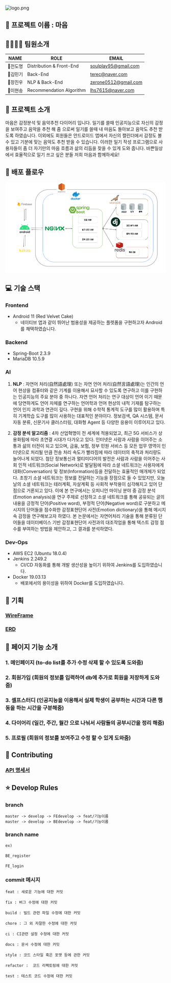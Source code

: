 ![logo.png](logo.png)














## 🎈 프로젝트 이름 : 마음

## 👨‍👩‍👦‍👦  팀원소개

|NAME|ROLE|EMAIL|
|------|---|---|
|👦전도명|Distribution & Front-End|soulplay95@gmail.com|
|🧑김민기|Back-End|terec@naver.com|
|🧑장진우|NLP & Back-End|zerone0512@gmail.com|
|👦이현송|Recommendation Algorithm|lhs7615@naver.com|



## 📖 프로젝트 소개

마음은 감정분석 및 음악추천 다이어리 입니다. 일기를 쓸때 인공지능으로 자신의 감정을 보여주고 음악을 추천 해 줌 으로써 일기를 쓸때 내 마음도 돌아보고 음악도 추천 받도록 하였습니다. 이외에도 회원들은 안드로이드 앱에서 자신의 캘린더에서 감정도 볼 수 있고 기분에 맞는 음악도 추천 받을 수 있습니다. 이러한 일기 작성 프로그램으로 사용자들이 좀 더 자기만의 마음 흐름과 삶의 리듬을 찾을 수 있게 도와 줍니다. 바쁜일상에서 효율적으로 일기 쓰고 싶은 분들 저희 마음과 함께하세요!


## 🚀 배포 플로우

![배포_플로우.png](배포_플로우.png)



## 💻 기술 스택

### Frontend

- Android 11 (Red Velvet Cake)
  - 네이티브 앱과 같이 뛰어난 범용성을 제공하는 플렛폼을 구현하고자 Android를 채택하였습니다.
  

### Backend

- Spring-Boot 2.3.9
- MariaDB 10.5.9



### AI

1. **NLP** :
자연어 처리(自然語處理) 또는 자연 언어 처리(自然言語處理)는 인간의 언어 현상을 컴퓨터와 같은 기계를 이용해서 묘사할 수 있도록 연구하고 이를 구현하는 인공지능의 주요 분야 중 하나다. 자연 언어 처리는 연구 대상이 언어 이기 때문에 당연하게도 언어 자체를 연구하는 언어학과 언어 현상의 내적 기재를 탐구하는 언어 인지 과학과 연관이 깊다. 구현을 위해 수학적 통계적 도구를 많이 활용하며 특히 기계학습 도구를 많이 사용하는 대표적인 분야이다. 정보검색, QA 시스템, 문서 자동 분류, 신문기사 클러스터링, 대화형 Agent 등 다양한 응용이 이루어지고 있다.



2. **감정 분석 알고리즘** :
4차 산업혁명이 전 세계에 적용되었고, 최근 5G 서비스가 상용화됨에 따라 초연결 시대가 다가오고 있다. 인터넷은 사람과 사람을 이어주는 소통과 삶의 터전이 되고 있으며, 금융, 보험, 정부 민원 서비스 등 모든 업무 영역이 인터넷으로 처리될 만큼 전송 처리 속도가 빨라짐에 따라 데이터의 축적과 처리량도 늘어나게 되었다. 첨단 정보통신과 멀티미디어의 발전은 사람과 사람을 이어주는 사회 인적 네트워크(Social Network)로 발달됨에 따라 소셜 네트워크는 사용자에게 대화(Conversation) 및 정보(Information)등을 전달하는 효율적인 매개체가 되었다. 초창기 소셜 네트워크는 정보를 전달하는 기능을 장점으로 들 수 있었지만, 오늘날의 소셜 네트워크는 테러계획, 자살계획 등 사회적 부작용이 심각해지고 있어 단점으로 거론되고 있다.
이에 본 연구에서는 오피니언 마이닝 분야 중 감정 분석(Emotion analysis)을 연구 주제로 선정하고 소셜 네트워크를 통해 공유되는 글의 내용을 긍정적 단어(Positive word), 부정적 단어(Negative word)로 구분하고 메시지의 단어들을 점수화한 감정표현단어 사전(Emotion dictionary)을 통해 메시지 속 감정을 연구해보고자 하였다. 본 논문에서는 자연어처리 기술을 통해 분류된 단어들을 데이터베이스 기반 감정표현단어 사전과의 대조작업을 통해 텍스트 감정 점수를 부여하는 방법을 제안하고, 그 결과를 분석하였다.




### Dev-Ops

- AWS EC2 (Ubuntu 18.0.4)
- Jenkins 2.249.2
  - CI/CD 자동화를 통해 개발 생산성을 높이기 위하여 Jenkins를 도입하였습니다.
- Docker 19.03.13
  - 배포에서의 용이성을 위하여 Docker를 도입하였습니다.
  

## 📜 기획

### [WireFrame](https://www.figma.com/file/TCxtH4yewUDNDvMt2XFnZa/%EB%A7%88%EC%9D%8C-%EC%99%80%EC%9D%B4%EC%96%B4-%ED%94%84%EB%A0%88%EC%9E%84)

### [ERD](https://www.erdcloud.com/d/JNCBKA983wkG2D8t7)




## 📱 페이지 기능 소개
### 1. 메인페이지 (to-do list를 추가 수정 삭제 할 수 있도록 도와줌)
### 2. 회원가입 (회원의 정보를 입력하여 db에 추가로 회원을 저장하게 도와줌)
### 3. 셀프스터디 (인공지능을 이용해서 실제 학생이 공부하는 시간과 다른 행동을 하는 시간을 구분해줌)
### 4. 다이어리 (일간, 주간, 월간 으로 나눠서 사람들의 공부시간을 정리 해줌)
### 5. 프로필 (회원의 정보를 보여주고 수정 할 수 있게 도와줌)



## 🔌 Contributing

### [API 명세서](https://www.notion.so/API-8a9f37d221b84a39a954a6b48cc0627c)






## ⭐  Develop Rules
### branch
```
master -> develop -> FEdevelop -> feat/기능이름
master -> develop -> BEdevelop -> feat/기능이름
```

### branch name
```
ex)

BE_register

FE_login
```

### commit 메시지

```
feat : 새로운 기능에 대한 커밋

fix : 버그 수정에 대한 커밋

build : 빌드 관련 파일 수정에 대한 커밋

chore : 그 외 자잘한 수정에 대한 커밋

ci : CI관련 설정 수정에 대한 커밋

docs : 문서 수정에 대한 커밋

style : 코드 스타일 혹은 포맷 등에 관한 커밋

refactor :  코드 리팩토링에 대한 커밋

test : 테스트 코드 수정에 대한 커밋
```
